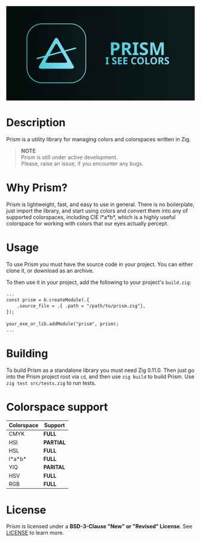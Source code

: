 <img src="common/assets/Prism_Banner.svg"/>

# Description

Prism is a utility library for managing colors and colorspaces written in Zig.  

> **NOTE**  
> Prism is still under active development.  
> Please, raise an issue, if you encounter any bugs.

# Why Prism?
Prism is lightweight, fast, and easy to use in general. There is no boilerplate, just import the library, and start using colors and convert them into any of supported colorspaces, including CIE l\*a\*b\*, which is a highly useful colorspace for working with colors that our eyes actually percept.

# Usage
To use Prism you must have the source code in your project. You can either clone it, or download as an archive.  

To then use it in your project, add the following to your project's `build.zig`:

```zig
...
const prism = b.createModule(.{
    .source_file = .{ .path = "/path/to/prism.zig"},
});

your_exe_or_lib.addModule("prism", prism);
...
```

# Building
To build Prism as a standalone library you must need Zig 0.11.0. Then just go into the Prism project root via `cd`, and then use `zig build` to build Prism. Use `zig test src/tests.zig` to run tests.

# Colorspace support
| Colorspace | Support     |
| ---------- | ----------- |
| CMYK       | **FULL**    |
| HSI        | **PARTIAL** |
| HSL        | **FULL**    |
| l\*a\*b\*  | **FULL**    |
| YIQ        | **PARITAL** |
| HSV        | **FULL**    |
| RGB        | **FULL**    |

# License
Prism is licensed under a **BSD-3-Clause "New" or "Revised" License**. See [LICENSE](LICENSE) to learn more.
